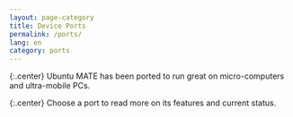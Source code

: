 ```yaml
---
layout: page-category
title: Device Ports
permalink: /ports/
lang: en
category: ports
---
```


{:.center}
Ubuntu MATE has been ported to run great on micro-computers and ultra-mobile PCs.

{:.center}
Choose a port to read more on its features and current status.

